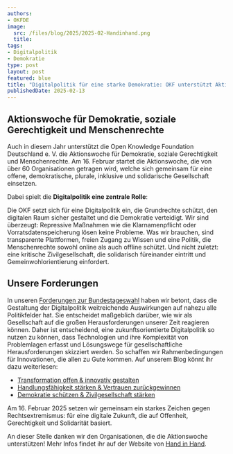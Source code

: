 ```yaml
---
authors:
- OKFDE
image: 
  src: /files/blog/2025/2025-02-Handinhand.png
  title:
tags:
- Digitalpolitik
- Demokratie
type: post
layout: post
featured: blue
title: "Digitalpolitik für eine starke Demokratie: OKF unterstützt Aktionswoche für Demokratie, soziale Gerechtigkeit und Menschenrechte"
publishedDate: 2025-02-13
---
```


## Aktionswoche für Demokratie, soziale Gerechtigkeit und Menschenrechte

Auch in diesem Jahr unterstützt die Open Knowledge Foundation Deutschland e. V. die Aktionswoche für Demokratie, soziale Gerechtigkeit und Menschenrechte. Am 16. Februar startet die Aktionswoche, die von über 60 Organisationen getragen wird, welche sich gemeinsam für eine offene, demokratische, plurale, inklusive und solidarische Gesellschaft einsetzen. 

Dabei spielt die **Digitalpolitik eine zentrale Rolle**:

Die OKF setzt sich für eine Digitalpolitik ein, die Grundrechte schützt, den digitalen Raum sicher gestaltet und die Demokratie verteidigt. Wir sind überzeugt: Repressive Maßnahmen wie die Klarnamenpflicht oder Vorratsdatenspeicherung lösen keine Probleme. Was wir brauchen, sind transparente Plattformen, freien Zugang zu Wissen und eine Politik, die Menschenrechte sowohl online als auch offline schützt. Und nicht zuletzt: eine kritische Zivilgesellschaft, die solidarisch füreinander eintritt und Gemeinwohlorientierung einfordert. 

## Unsere Forderungen

In unseren [Forderungen zur Bundestageswahl](https://okfn.de/publikationen/2024-okf-forderungen-bundestagswahl/) haben wir betont, dass die Gestaltung der Digitalpolitik weitreichende Auswirkungen auf nahezu alle Politikfelder hat. Sie entscheidet maßgeblich darüber, wie wir als Gesellschaft auf die großen Herausforderungen unserer Zeit reagieren können. Daher ist entscheidend, eine zukunftsorientierte Digitalpolitik so nutzen zu können, dass Technologien und ihre Komplexität von Problemlagen erfasst und Lösungswege für gesellschaftliche Herausforderungen skizziert werden. So schaffen wir Rahmenbedingungen für Innovationen, die allen zu Gute kommen. Auf unserem Blog könnt ihr dazu weiterlesen:

*	[Transformation offen & innovativ gestalten](https://okfn.de/blog/2025/01/die-zukunft-der-digitalpolitik-1/3-transformation-offen-innovativ-gestalten/)
*	[Handlungsfähigkeit stärken & Vertrauen zurückgewinnen](https://okfn.de/blog/2025/01/die-zukunft-der-digitalpolitik-2/3-handlungsf%C3%A4higkeit-st%C3%A4rken-vertrauen-zur%C3%BCckgewinnen/)
*	[Demokratie schützen & Zivilgesellschaft stärken](https://okfn.de/blog/2025/01/die-zukunft-der-digitalpolitik-3/3-demokratie-sch%C3%BCtzen-zivilgesellschaft-st%C3%A4rken/)

Am 16. Februar 2025 setzen wir gemeinsam ein starkes Zeichen gegen Rechtsextremismus: für eine digitale Zukunft, die auf Offenheit, Gerechtigkeit und Solidarität basiert.

An dieser Stelle danken wir den Organisationen, die die Aktionswoche unterstützen! Mehr Infos findet ihr auf der Website von [Hand in Hand]( https://gemeinsam-hand-in-hand.org).
